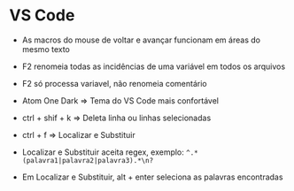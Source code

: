 # VS Code

- As macros do mouse de voltar e avançar funcionam em áreas do mesmo texto

- F2 renomeia todas as incidências de uma variável em todos os arquivos

- F2 só processa variavel, não renomeia comentário

- Atom One Dark => Tema do VS Code mais confortável

- ctrl + shif + k => Deleta linha ou linhas selecionadas

- ctrl + f => Localizar e Substituir

- Localizar e Substituir aceita regex, exemplo: `^.*(palavra1|palavra2|palavra3).*\n?`

- Em Localizar e Substituir, alt + enter seleciona as palavras encontradas
